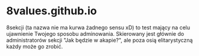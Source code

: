 # 8values.github.io
8sekcji (ta nazwa nie ma kurwa żadnego sensu xD) to test mający na celu ujawnienie Twojego sposobu adminowania. Skierowany jest głównie do administratorów sekcji "Jak będzie w akapie?", ale poza osią elitarystyczną każdy może go zrobić.

